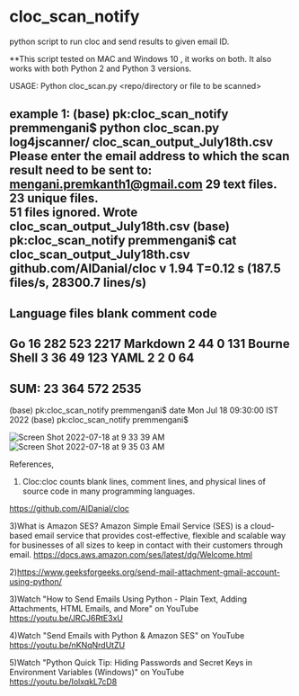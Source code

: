 # cloc_scan_notify
python script to run cloc and send results to given email ID.

**This script tested on MAC and Windows 10 , it works on both. It also works with both Python 2 and Python 3 versions.

USAGE:
Python cloc_scan.py <repo/directory or file to be scanned> <output CSV file name>
  
example 1:
(base) pk:cloc_scan_notify premmengani$ python cloc_scan.py log4jscanner/ cloc_scan_output_July18th.csv
Please enter the email address to which the scan result need to be sent to:  
mengani.premkanth1@gmail.com
      29 text files.
      23 unique files.                              
      51 files ignored.
Wrote cloc_scan_output_July18th.csv
(base) pk:cloc_scan_notify premmengani$ cat cloc_scan_output_July18th.csv 
github.com/AlDanial/cloc v 1.94  T=0.12 s (187.5 files/s, 28300.7 lines/s)
-------------------------------------------------------------------------------
Language                     files          blank        comment           code
-------------------------------------------------------------------------------
Go                              16            282            523           2217
Markdown                         2             44              0            131
Bourne Shell                     3             36             49            123
YAML                             2              2              0             64
-------------------------------------------------------------------------------
SUM:                            23            364            572           2535
-------------------------------------------------------------------------------
(base) pk:cloc_scan_notify premmengani$ date
Mon Jul 18 09:30:00 IST 2022
(base) pk:cloc_scan_notify premmengani$ 



![Screen Shot 2022-07-18 at 9 33 39 AM](https://user-images.githubusercontent.com/7415579/179443828-6ff8130c-2441-4453-9b94-d4855624976f.png)
![Screen Shot 2022-07-18 at 9 35 03 AM](https://user-images.githubusercontent.com/7415579/179443869-18f5e496-4280-4b58-b45a-21bfc739b782.png)




References,

1) Cloc:cloc counts blank lines, comment lines, and physical lines of source code in many programming languages.

https://github.com/AlDanial/cloc

3)What is Amazon SES?
Amazon Simple Email Service (SES) is a cloud-based email service that provides cost-effective, flexible and scalable way for businesses of all sizes to                                              keep in contact with their customers through email.
https://docs.aws.amazon.com/ses/latest/dg/Welcome.html

2)https://www.geeksforgeeks.org/send-mail-attachment-gmail-account-using-python/

3)Watch "How to Send Emails Using Python - Plain Text, Adding Attachments, HTML Emails, and More" on YouTube
https://youtu.be/JRCJ6RtE3xU

4)Watch "Send Emails with Python & Amazon SES" on YouTube
https://youtu.be/nKNqNrdUtZU

5)Watch "Python Quick Tip: Hiding Passwords and Secret Keys in Environment Variables (Windows)" on YouTube
https://youtu.be/IolxqkL7cD8
